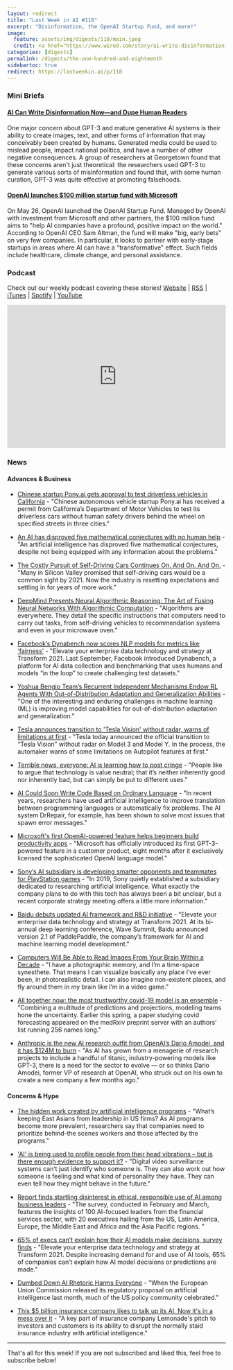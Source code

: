 ```yaml
---
layout: redirect
title: "Last Week in AI #118"
excerpt: "Disinformation, the OpenAI Startup Fund, and more!"
image:
  feature: assets/img/digests/118/main.jpeg
  credit: <a href="https://www.wired.com/story/ai-write-disinformation-dupe-human-readers/"> Caroline Brehman / Getty Images via WIRED </a>
categories: [digests]
permalink: /digests/the-one-hundred-and-eighteenth
sidebartoc: true
redirect: https://lastweekin.ai/p/118
---
```


### Mini Briefs

#### [AI Can Write Disinformation Now—and Dupe Human Readers](https://www.wired.com/story/ai-write-disinformation-dupe-human-readers)

One major concern about GPT-3 and mature generative AI systems is their ability to create images, text, and other forms of information that may conceivably been created by humans. Generated media could be used to mislead people, impact national politics, and have a number of other negative consequences. A group of researchers at Georgetown found that these concerns aren't just theoretical: the researchers used GPT-3 to generate various sorts of misinformation and found that, with some human curation, GPT-3 was quite effective at promoting falsehoods.

#### [OpenAI launches $100 million startup fund with Microsoft](https://venturebeat.com/2021/05/26/openai-launches-100-million-startup-funded-with-backing-from-microsoft/)

On May 26, OpenAI launched the OpenAI Startup Fund. Managed by OpenAI with investment from Microsoft and other partners, the $100 million fund aims to "help AI companies have a profound, positive impact on the world." According to OpenAI CEO Sam Altman, the fund will make "big, early bets" on very few companies. In particular, it looks to partner with early-stage startups in areas where AI can have a "transformative" effect. Such fields include healthcare, climate change, and personal assistance.


### Podcast

Check out our weekly podcast covering these stories!
[Website](https://aitalk.podbean.com) \|
[RSS](https://feed.podbean.com/aitalk/feed.xml) \|
[iTunes](https://podcasts.apple.com/us/podcast/lets-talk-ai/id1502782720) \|
[Spotify](https://open.spotify.com/show/17HiNdxcoKJLLNibIAyUch) \|
[YouTube](https://www.youtube.com/channel/UCKARTq-t5SPMzwtft8FWwnA)
<iframe title="Let's Talk AI" id="multi_iframe" class="podcast_embed"
 src="https://www.podbean.com/media/player/multi?playlist=http%3A%2F%2Fplaylist.podbean.com%2F7703921%2Fplaylist_multi.xml&vjs=1&kdsowie31j4k1jlf913=4975ccdd28d39e38bf5a1ccaf0c6ca4337fa996b&size=430&skin=9&episode_list_bg=%23ffffff&bg_left=%23000000&bg_mid=%230c5056&bg_right=%232a1844&podcast_title_color=%23c4c4c4&episode_title_color=%23ffffff&auto=0&share=1&fonts=Helvetica&download=0&rtl=0&show_playlist_recent_number=10&pbad=1"
 scrolling="yes" allowfullscreen="" width="100%" height="330" frameborder="0"></iframe>

### News
#### Advances & Business

* [Chinese startup Pony.ai gets approval to test driverless vehicles in California](https://www.theverge.com/2021/5/22/22449084/chinese-startup-pony-ai-autonomous-vehicles-california) - "Chinese autonomous vehicle startup Pony.ai has received a permit from California’s Department of Motor Vehicles to test its driverless cars without human safety drivers behind the wheel on specified streets in three cities."

* [An AI has disproved five mathematical conjectures with no human help](https://www.newscientist.com/article/2278276-an-ai-has-disproved-five-mathematical-conjectures-with-no-human-help/) - "An artificial intelligence has disproved five mathematical conjectures, despite not being equipped with any information about the problems."

* [The Costly Pursuit of Self-Driving Cars Continues On. And On. And On.](https://www.nytimes.com/2021/05/24/technology/the-costly-pursuit-of-self-driving-cars-continues-on-and-on-and-on.html) - "Many in Silicon Valley promised that self-driving cars would be a common sight by 2021. Now the industry is resetting expectations and settling in for years of more work."

* [DeepMind Presents Neural Algorithmic Reasoning: The Art of Fusing Neural Networks With Algorithmic Computation](https://medium.com/syncedreview/deepmind-presents-neural-algorithmic-reasoning-the-art-of-fusing-neural-networks-with-algorithmic-ea57a2cd0d23) - "Algorithms are everywhere. They detail the specific instructions that computers need to carry out tasks, from self-driving vehicles to recommendation systems and even in your microwave oven."

* [Facebook’s Dynabench now scores NLP models for metrics like ‘fairness’](https://venturebeat.com/2021/05/24/facebooks-dynabench-now-scores-nlp-models-for-metrics-like-fairness/) - "Elevate your enterprise data technology and strategy at Transform 2021. Last September, Facebook introduced Dynabench, a platform for AI data collection and benchmarking that uses humans and models “in the loop” to create challenging test datasets."

* [Yoshua Bengio Team’s Recurrent Independent Mechanisms Endow RL Agents With Out-of-Distribution Adaptation and Generalization Abilities](https://syncedreview.com/2021/05/25/deepmind-podracer-tpu-based-rl-frameworks-deliver-exceptional-performance-at-low-cost-26/) - "One of the interesting and enduring challenges in machine learning (ML) is improving model capabilities for out-of-distribution adaptation and generalization."

* [Tesla announces transition to 'Tesla Vision' without radar, warns of limitations at first](https://electrek.co/2021/05/25/tesla-vision-without-radar-warns-limitations-first/) - "Tesla today announced the official transition to “Tesla Vision” without radar on Model 3 and Model Y. In the process, the automaker warns of some limitations on Autopilot features at first."

* [Terrible news, everyone: AI is learning how to post cringe](https://www.theverge.com/tldr/2021/5/25/22452617/ai-rap-video-replica-speech-synthesis) - "People like to argue that technology is value neutral; that it’s neither inherently good nor inherently bad, but can simply be put to different uses."

* [AI Could Soon Write Code Based on Ordinary Language](https://www.wired.com/story/ai-write-code-ordinary-language/) - "In recent years, researchers have used artificial intelligence to improve translation between programming languages or automatically fix problems. The AI system DrRepair, for example, has been shown to solve most issues that spawn error messages."

* [Microsoft's first OpenAI-powered feature helps beginners build productivity apps](https://www.yahoo.com/lifestyle/microsoft-first-gpt-3-feature-coding-business-apps-122557556.html) - "Microsoft has officially introduced its first GPT-3-powered feature in a customer product, eight months after it exclusively licensed the sophisticated OpenAI language model."

* [Sony’s AI subsidiary is developing smarter opponents and teammates for PlayStation games](https://www.theverge.com/2021/5/26/22454377/sony-ai-playstation-game-agents-corp-document-presentation-2021-strategy) - "In 2019, Sony quietly established a subsidiary dedicated to researching artificial intelligence. What exactly the company plans to do with this tech has always been a bit unclear, but a recent corporate strategy meeting offers a little more information."

* [Baidu debuts updated AI framework and R&D initiative](https://venturebeat.com/2021/05/27/baidu-debuts-updated-ai-framework-and-rd-initiative/) - "Elevate your enterprise data technology and strategy at Transform 2021. At its bi-annual deep learning conference, Wave Summit, Baidu announced version 2.1 of PaddlePaddle, the company’s framework for AI and machine learning model development."

* [Computers Will Be Able to Read Images From Your Brain Within a Decade](https://onezero.medium.com/computers-will-be-able-to-read-images-from-your-brain-within-a-decade-be62015891ef) - "I have a photographic memory, and I’m a time-space synesthete. That means I can visualize basically any place I’ve ever been, in photorealistic detail. I can also imagine non-existent places, and fly around them in my brain like I’m in a video game."

* [All together now: the most trustworthy covid-19 model is an ensemble](https://www.technologyreview.com/2021/05/28/1025478/covid-ensemble-model-forecast-trustworthy/) - "Combining a multitude of predictions and projections, modeling teams hone the uncertainty. Earlier this spring, a paper studying covid forecasting appeared on the medRxiv preprint server with an authors’ list running 256 names long."

* [Anthropic is the new AI research outfit from OpenAI’s Dario Amodei, and it has $124M to burn](https://techcrunch.com/2021/05/28/anthropic-is-the-new-ai-research-outfit-from-openais-dario-amodei-and-it-has-124m-to-burn/) - "As AI has grown from a menagerie of research projects to include a handful of titanic, industry-powering models like GPT-3, there is a need for the sector to evolve — or so thinks Dario Amodei, former VP of research at OpenAI, who struck out on his own to create a new company a few months ago."

#### Concerns & Hype

* [The hidden work created by artificial intelligence programs](https://mitsloan.mit.edu/ideas-made-to-matter/hidden-work-created-artificial-intelligence-programs) - "What’s keeping East Asians from leadership in US firms? As AI programs become more prevalent, researchers say that companies need to prioritize behind-the scenes workers and those affected by the programs."

* ['AI' is being used to profile people from their head vibrations – but is there enough evidence to support it?](https://theconversation.com/ai-is-being-used-to-profile-people-from-their-head-vibrations-but-is-there-enough-evidence-to-support-it-160566) - "Digital video surveillance systems can’t just identify who someone is. They can also work out how someone is feeling and what kind of personality they have. They can even tell how they might behave in the future."

* [Report finds startling disinterest in ethical, responsible use of AI among business leaders](https://www.zdnet.com/article/fico-report-finds-startling-disinterest-in-ethical-responsible-use-of-ai-among-business-leaders/) - "The survey, conducted in February and March, features the insights of 100 AI-focused leaders from the financial services sector, with 20 executives hailing from the US, Latin America, Europe, the Middle East and Africa and the Asia Pacific regions. "

* [65% of execs can’t explain how their AI models make decisions, survey finds](https://venturebeat.com/2021/05/25/65-of-execs-cant-explain-how-their-ai-models-make-decisions-survey-finds/) - "Elevate your enterprise data technology and strategy at Transform 2021. Despite increasing demand for and use of AI tools, 65% of companies can’t explain how AI model decisions or predictions are made."

* [Dumbed Down AI Rhetoric Harms Everyone](https://www.wired.com/story/dumbed-down-ai-rhetoric-harms-everyone/) - "When the European Union Commission released its regulatory proposal on artificial intelligence last month, much of the US policy community celebrated."

* [This $5 billion insurance company likes to talk up its AI. Now it's in a mess over it](https://www.cnn.com/2021/05/27/tech/lemonade-ai-insurance/index.html) - "A key part of insurance company Lemonade's pitch to investors and customers is its ability to disrupt the normally staid insurance industry with artificial intelligence."

<hr>

That's all for this week! If you are not subscribed and liked this, feel free to subscribe below!
